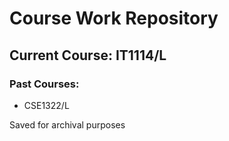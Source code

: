 # Course Work Repository
## Current Course: IT1114/L

### Past Courses:
- CSE1322/L

Saved for archival purposes
